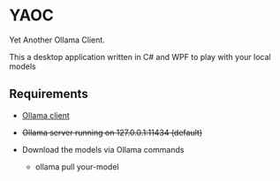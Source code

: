 # YAOC
Yet Another Ollama Client. 

This a desktop application written in C# and WPF to play with your local models

## Requirements
* [Ollama client](https://ollama.com/)

* ~~Ollama server running on 127.0.0.1:11434 (default)~~
* Download the models via Ollama commands
	* ollama pull your-model


